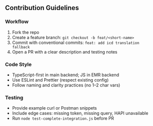 ## Contribution Guidelines

### Workflow
1. Fork the repo
2. Create a feature branch: `git checkout -b feat/<short-name>`
3. Commit with conventional commits: `feat: add icd translation fallback`
4. Open a PR with a clear description and testing notes

### Code Style
- TypeScript-first in main backend; JS in EMR backend
- Use ESLint and Prettier (respect existing config)
- Follow naming and clarity practices (no 1–2 char vars)

### Testing
- Provide example curl or Postman snippets
- Include edge cases: missing token, missing query, HAPI unavailable
- Run `node test-complete-integration.js` before PR


